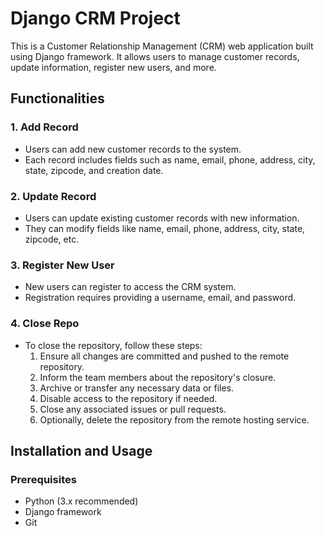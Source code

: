 # Django CRM Project

This is a Customer Relationship Management (CRM) web application built using Django framework. It allows users to manage customer records, update information, register new users, and more.

## Functionalities

### 1. Add Record
- Users can add new customer records to the system.
- Each record includes fields such as name, email, phone, address, city, state, zipcode, and creation date.

### 2. Update Record
- Users can update existing customer records with new information.
- They can modify fields like name, email, phone, address, city, state, zipcode, etc.

### 3. Register New User
- New users can register to access the CRM system.
- Registration requires providing a username, email, and password.

### 4. Close Repo
- To close the repository, follow these steps:
    1. Ensure all changes are committed and pushed to the remote repository.
    2. Inform the team members about the repository's closure.
    3. Archive or transfer any necessary data or files.
    4. Disable access to the repository if needed.
    5. Close any associated issues or pull requests.
    6. Optionally, delete the repository from the remote hosting service.

## Installation and Usage

### Prerequisites
- Python (3.x recommended)
- Django framework
- Git
